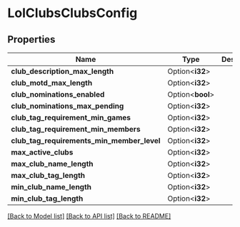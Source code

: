 # LolClubsClubsConfig

## Properties

Name | Type | Description | Notes
------------ | ------------- | ------------- | -------------
**club_description_max_length** | Option<**i32**> |  | [optional]
**club_motd_max_length** | Option<**i32**> |  | [optional]
**club_nominations_enabled** | Option<**bool**> |  | [optional]
**club_nominations_max_pending** | Option<**i32**> |  | [optional]
**club_tag_requirement_min_games** | Option<**i32**> |  | [optional]
**club_tag_requirement_min_members** | Option<**i32**> |  | [optional]
**club_tag_requirements_min_member_level** | Option<**i32**> |  | [optional]
**max_active_clubs** | Option<**i32**> |  | [optional]
**max_club_name_length** | Option<**i32**> |  | [optional]
**max_club_tag_length** | Option<**i32**> |  | [optional]
**min_club_name_length** | Option<**i32**> |  | [optional]
**min_club_tag_length** | Option<**i32**> |  | [optional]

[[Back to Model list]](../README.md#documentation-for-models) [[Back to API list]](../README.md#documentation-for-api-endpoints) [[Back to README]](../README.md)


